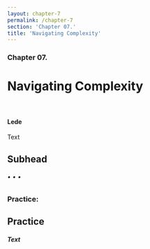 ```yaml
---
layout: chapter-7
permalink: /chapter-7
section: 'Chapter 07.'
title: 'Navigating Complexity'
---
```


### Chapter 07.
# Navigating Complexity

<div class="divider">&nbsp;</div>

#### Lede

Text

## Subhead

###### • • •

### Practice:

## Practice<br/>
##### Text


